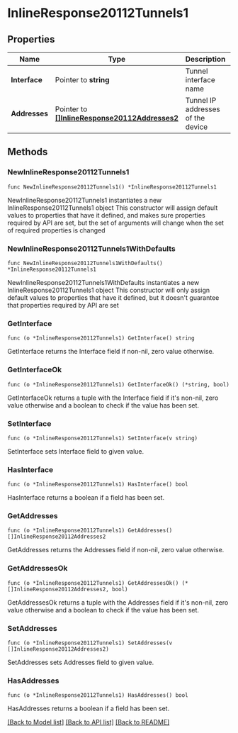 # InlineResponse20112Tunnels1

## Properties

Name | Type | Description | Notes
------------ | ------------- | ------------- | -------------
**Interface** | Pointer to **string** | Tunnel interface name | [optional] 
**Addresses** | Pointer to [**[]InlineResponse20112Addresses2**](InlineResponse20112Addresses2.md) | Tunnel IP addresses of the device | [optional] 

## Methods

### NewInlineResponse20112Tunnels1

`func NewInlineResponse20112Tunnels1() *InlineResponse20112Tunnels1`

NewInlineResponse20112Tunnels1 instantiates a new InlineResponse20112Tunnels1 object
This constructor will assign default values to properties that have it defined,
and makes sure properties required by API are set, but the set of arguments
will change when the set of required properties is changed

### NewInlineResponse20112Tunnels1WithDefaults

`func NewInlineResponse20112Tunnels1WithDefaults() *InlineResponse20112Tunnels1`

NewInlineResponse20112Tunnels1WithDefaults instantiates a new InlineResponse20112Tunnels1 object
This constructor will only assign default values to properties that have it defined,
but it doesn't guarantee that properties required by API are set

### GetInterface

`func (o *InlineResponse20112Tunnels1) GetInterface() string`

GetInterface returns the Interface field if non-nil, zero value otherwise.

### GetInterfaceOk

`func (o *InlineResponse20112Tunnels1) GetInterfaceOk() (*string, bool)`

GetInterfaceOk returns a tuple with the Interface field if it's non-nil, zero value otherwise
and a boolean to check if the value has been set.

### SetInterface

`func (o *InlineResponse20112Tunnels1) SetInterface(v string)`

SetInterface sets Interface field to given value.

### HasInterface

`func (o *InlineResponse20112Tunnels1) HasInterface() bool`

HasInterface returns a boolean if a field has been set.

### GetAddresses

`func (o *InlineResponse20112Tunnels1) GetAddresses() []InlineResponse20112Addresses2`

GetAddresses returns the Addresses field if non-nil, zero value otherwise.

### GetAddressesOk

`func (o *InlineResponse20112Tunnels1) GetAddressesOk() (*[]InlineResponse20112Addresses2, bool)`

GetAddressesOk returns a tuple with the Addresses field if it's non-nil, zero value otherwise
and a boolean to check if the value has been set.

### SetAddresses

`func (o *InlineResponse20112Tunnels1) SetAddresses(v []InlineResponse20112Addresses2)`

SetAddresses sets Addresses field to given value.

### HasAddresses

`func (o *InlineResponse20112Tunnels1) HasAddresses() bool`

HasAddresses returns a boolean if a field has been set.


[[Back to Model list]](../README.md#documentation-for-models) [[Back to API list]](../README.md#documentation-for-api-endpoints) [[Back to README]](../README.md)


